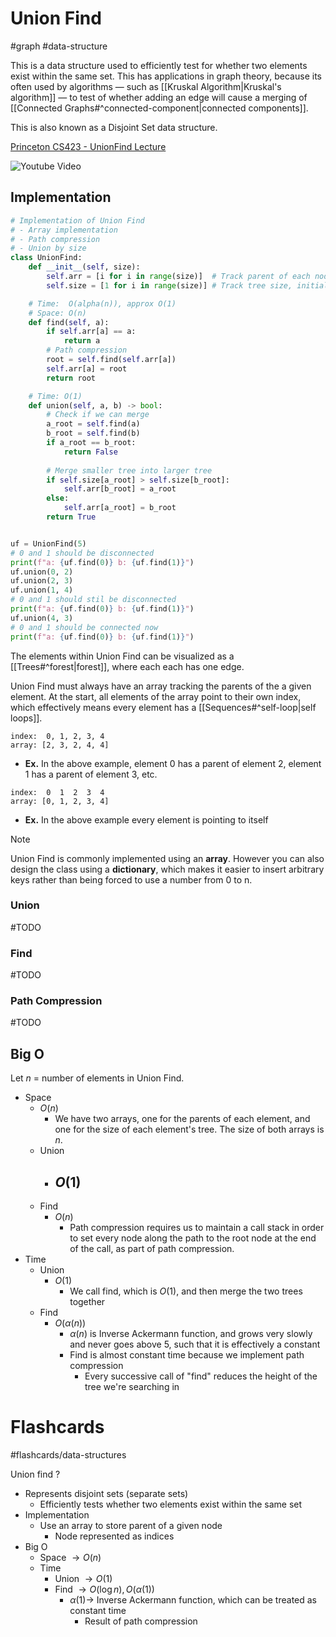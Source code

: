 # Union Find
#graph #data-structure  

This is a data structure used to efficiently test for whether two elements exist within the same set. This has applications in graph theory, because its often used by algorithms — such as [[Kruskal Algorithm|Kruskal's algorithm]] — to test of whether adding an edge will cause a merging of [[Connected Graphs#^connected-component|connected components]].

This is also known as a Disjoint Set data structure.

[Princeton CS423 - UnionFind Lecture](https://www.cs.princeton.edu/courses/archive/spring13/cos423/lectures/UnionFind.pdf)

![Youtube Video](https://www.youtube.com/watch?v=0jNmHPfA_yE)
## Implementation
```python
# Implementation of Union Find
# - Array implementation
# - Path compression
# - Union by size
class UnionFind:
	def __init__(self, size):
		self.arr = [i for i in range(size)]  # Track parent of each node i
		self.size = [1 for i in range(size)] # Track tree size, initially 1

	# Time:  O(alpha(n)), approx O(1)
	# Space: O(n)
	def find(self, a):
		if self.arr[a] == a:
			return a
		# Path compression
		root = self.find(self.arr[a])
		self.arr[a] = root
		return root

	# Time: O(1)
	def union(self, a, b) -> bool:
		# Check if we can merge
		a_root = self.find(a)
		b_root = self.find(b)
		if a_root == b_root:
			return False
		
		# Merge smaller tree into larger tree
		if self.size[a_root] > self.size[b_root]:
			self.arr[b_root] = a_root
		else:
			self.arr[a_root] = b_root
		return True


uf = UnionFind(5)
# 0 and 1 should be disconnected
print(f"a: {uf.find(0)} b: {uf.find(1)}")
uf.union(0, 2)
uf.union(2, 3)
uf.union(1, 4)
# 0 and 1 should stil be disconnected
print(f"a: {uf.find(0)} b: {uf.find(1)}")
uf.union(4, 3)
# 0 and 1 should be connected now
print(f"a: {uf.find(0)} b: {uf.find(1)}")
```

The elements within Union Find can be visualized as a [[Trees#^forest|forest]], where each each has one edge.

Union Find must always have an array tracking the parents of the a given element. At the start, all elements of the array point to their own index, which effectively means every element has a [[Sequences#^self-loop|self loops]].

```
index:  0, 1, 2, 3, 4
array: [2, 3, 2, 4, 4]
```
* **Ex.** In the above example, element 0 has a parent of element 2, element 1 has a parent of element 3, etc.

```
index:  0  1  2  3  4
array: [0, 1, 2, 3, 4]
```
- **Ex.** In the above example every element is pointing to itself

>[!note]
Union Find is commonly implemented using an **array**. However you can also design the class using a **dictionary**, which makes it easier to insert arbitrary keys rather than being forced to use a number from 0 to n.
### Union
#TODO
### Find
#TODO
### Path Compression
#TODO
## Big O
Let $n$ = number of elements in Union Find.
- Space
	- $O(n)$
		- We have two arrays, one for the parents of each element, and one for the size of each element's tree. The size of both arrays is $n$. 
	- Union
		- $O(1)$
			- 
	- Find
		- $O(n)$
			- Path compression requires us to maintain a call stack in order to set every node along the path to the root node at the end of the call, as part of path compression.
- Time
	- Union
		- $O(1)$
			- We call find, which is $O(1)$, and then merge the two trees together
	- Find
		- $O(\alpha(n))$
			- $\alpha(n)$ is Inverse Ackermann function, and grows very slowly and never goes above 5, such that it is effectively a constant
			- Find is almost constant time because we implement path compression
				- Every successive call of "find" reduces the height of the tree we're searching in

# Flashcards
#flashcards/data-structures 

Union find
?
- Represents disjoint sets (separate sets)
	- Efficiently tests whether two elements exist within the same set
- Implementation
	- Use an array to store parent of a given node
		- Node represented as indices
- Big O
	- Space $\to O(n)$
	- Time
		- Union $\to O(1)$
		- Find $\to O(\log n), O(\alpha(1))$
			- $\alpha(1) \to$ Inverse Ackermann function, which can be treated as constant time
				- Result of path compression
<!--SR:!2025-01-05,3,250-->